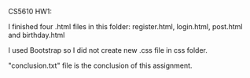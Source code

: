 CS5610 HW1:

I finished four .html files in this folder: register.html, login.html, post.html and birthday.html

I used Bootstrap so I did not create new .css file in css folder.

"conclusion.txt" file is the conclusion of this assignment. 
